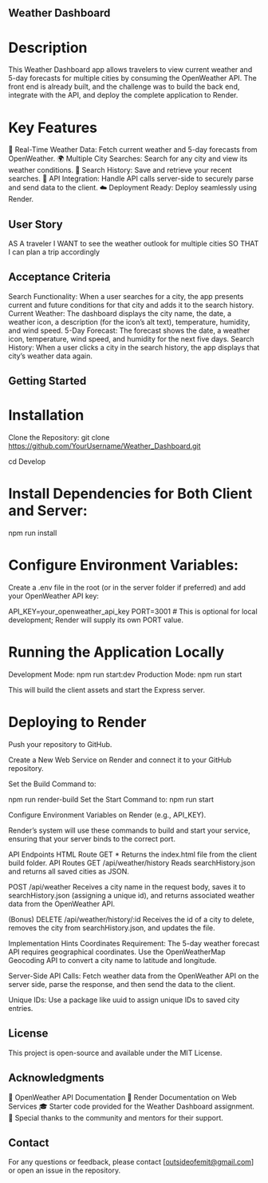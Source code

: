 ## Weather Dashboard
# Description
This Weather Dashboard app allows travelers to view current weather and 5-day forecasts for multiple cities by consuming the OpenWeather API. The front end is already built, and the challenge was to build the back end, integrate with the API, and deploy the complete application to Render.

# Key Features
🚀 Real-Time Weather Data:
Fetch current weather and 5-day forecasts from OpenWeather.
🌍 Multiple City Searches:
Search for any city and view its weather conditions.
📝 Search History:
Save and retrieve your recent searches.
📡 API Integration:
Handle API calls server-side to securely parse and send data to the client.
☁️ Deployment Ready:
Deploy seamlessly using Render.

## User Story
AS A traveler
I WANT to see the weather outlook for multiple cities
SO THAT I can plan a trip accordingly

## Acceptance Criteria
Search Functionality:
When a user searches for a city, the app presents current and future conditions for that city and adds it to the search history.
Current Weather:
The dashboard displays the city name, the date, a weather icon, a description (for the icon’s alt text), temperature, humidity, and wind speed.
5-Day Forecast:
The forecast shows the date, a weather icon, temperature, wind speed, and humidity for the next five days.
Search History:
When a user clicks a city in the search history, the app displays that city’s weather data again.


## Getting Started

# Installation
Clone the Repository: git clone https://github.com/YourUsername/Weather_Dashboard.git

cd Develop

# Install Dependencies for Both Client and Server:

npm run install

# Configure Environment Variables:

Create a .env file in the root (or in the server folder if preferred) and add your OpenWeather API key:

API_KEY=your_openweather_api_key
PORT=3001  # This is optional for local development; Render will supply its own PORT value.

# Running the Application Locally
Development Mode: npm run start:dev
Production Mode:  npm run start

This will build the client assets and start the Express server.

# Deploying to Render
Push your repository to GitHub.

Create a New Web Service on Render and connect it to your GitHub repository.

Set the Build Command to:

npm run render-build
Set the Start Command to: npm run start

Configure Environment Variables on Render (e.g., API_KEY).

Render’s system will use these commands to build and start your service, ensuring that your server binds to the correct port.

API Endpoints
HTML Route
GET *
Returns the index.html file from the client build folder.
API Routes
GET /api/weather/history
Reads searchHistory.json and returns all saved cities as JSON.

POST /api/weather
Receives a city name in the request body, saves it to searchHistory.json (assigning a unique id), and returns associated weather data from the OpenWeather API.

(Bonus) DELETE /api/weather/history/:id
Receives the id of a city to delete, removes the city from searchHistory.json, and updates the file.

Implementation Hints
Coordinates Requirement:
The 5-day weather forecast API requires geographical coordinates. Use the OpenWeatherMap Geocoding API to convert a city name to latitude and longitude.

Server-Side API Calls:
Fetch weather data from the OpenWeather API on the server side, parse the response, and then send the data to the client.

Unique IDs:
Use a package like uuid to assign unique IDs to saved city entries.

## License
This project is open-source and available under the MIT License.

## Acknowledgments
📖 OpenWeather API Documentation
🚀 Render Documentation on Web Services
🎓 Starter code provided for the Weather Dashboard assignment.
🙏 Special thanks to the community and mentors for their support.
## Contact
For any questions or feedback, please contact [outsideofemit@gmail.com] or open an issue in the repository.
